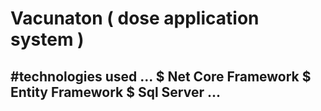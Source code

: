 # Vacunaton ( dose application system ) 

#technologies used
...
$ Net Core Framework
$ Entity Framework
$ Sql Server
...
-----------------------------------------------------------------------
